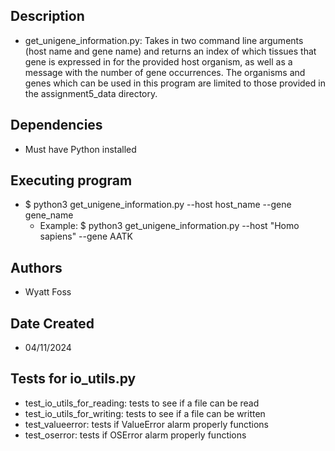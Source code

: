 
## Description
- get_unigene_information.py: Takes in two command line arguments (host name and gene name) 
and returns an index of which tissues that gene is expressed in for the provided host organism,
as well as a message with the number of gene occurrences. The organisms and
genes which can be used in this program are limited to those provided in the assignment5_data directory.


## Dependencies
- Must have Python installed


## Executing program
- $ python3 get_unigene_information.py --host host_name --gene gene_name
  - Example: $ python3 get_unigene_information.py --host "Homo sapiens" --gene AATK


## Authors
- Wyatt Foss


## Date Created
- 04/11/2024


## Tests for io_utils.py
- test_io_utils_for_reading: tests to see if a file can be read
- test_io_utils_for_writing: tests to see if a file can be written
- test_valueerror: tests if ValueError alarm properly functions
- test_oserror: tests if OSError alarm properly functions
